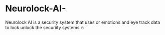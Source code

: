 # Neurolock-AI-
Neurolock AI is a security system that uses or emotions and eye track data to lock unlock the securiity systems 🔥
